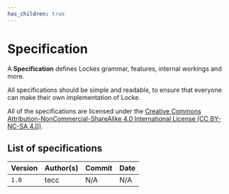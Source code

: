 ```yaml
---
has_children: true
---
```


# Specification

A **Specification** defines Lockes grammar, features, internal workings and more.

All specifications should be simple and readable, to ensure that everyone can make their own implementation of Locke.

All of the specifications are licensed under the [Creative Commons Attribution-NonCommercial-ShareAlike 4.0 International License (CC BY-NC-SA 4.0)](https://creativecommons.org/licenses/by-nc-sa/4.0/).

## List of specifications

| Version | Author(s)         | Commit     | Date      |
| ------- | ----------------- | ---------- | --------- |
| `1.0`   | tecc              | N/A        | N/A       |
